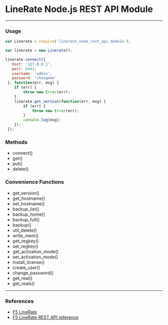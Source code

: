 # LineRate Node.js REST API Module

---

### Usage

```js
var Linerate = require('linerate_node_rest_api_module');

var linerate = new Linerate();

linerate.connect({
   host: '127.0.0.1',
   port: 8443,
   username: 'admin',
   password: 'changeme'
 }, function(err, msg) {
 	if (err) {
 		throw new Error(err);
 	}
 	linerate.get_version(function(err, msg) {
 		if (err) {
 			throw new Error(err);
 		}
 		console.log(msg);
 	});
 });
```

### Methods

* connect()
* get()
* put()
* delete()

### Convenience Functions

* get_version()
* get_hostname()
* set_hostname()
* backup_list()
* backup_home()
* backup_full()
* backup()
* util_delete()
* write_mem()
* get_regkey()
* set_regkey()
* get_activation_mode()
* set_activation_mode()
* install_license()
* create_user()
* change_password()
* get_real()
* get_reals()

---

### References
* [F5 LineRate](https://linerate.f5.com/)
* [F5 LineRate REST API reference](https://docs.lineratesystems.com/087Release_2.6/250REST_API_Reference_Guide)
